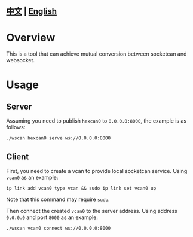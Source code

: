 [中文](README-CN.md) | [English](README.md)
---

# Overview
This is a tool that can achieve mutual conversion between socketcan and websocket.

# Usage
## Server
Assuming you need to publish `hexcan0` to `0.0.0.0:8000`, the example is as follows:
```
./wscan hexcan0 serve ws://0.0.0.0:8000
```

## Client
First, you need to create a vcan to provide local socketcan service. Using `vcan0` as an example:
```
ip link add vcan0 type vcan && sudo ip link set vcan0 up
```
Note that this command may require `sudo`.

Then connect the created `vcan0` to the server address. Using address `0.0.0.0` and port `8000` as an example:
```
./wscan vcan0 connect ws://0.0.0.0:8000
```

